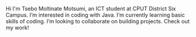 Hi I'm Tsebo Moltinate Motsumi, an ICT student at CPUT District Six Campus.
I’m interested in coding with Java.
I’m currently learning basic skills of coding.
I’m looking to collaborate on building projects.
Check out my work!

<!---
Moltinate230074189/Moltinate230074189 is a ✨ special ✨ repository because its `README.md` (this file) appears on your GitHub profile.
You can click the Preview link to take a look at your changes.
--->
